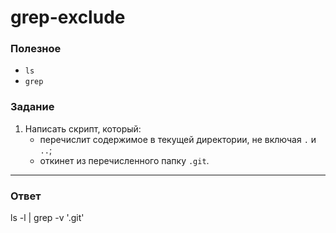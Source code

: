 # grep-exclude

### Полезное

- `ls`
- `grep`

### Задание

1. Написать скрипт, который:
   - перечислит содержимое в текущей директории, не включая `.` и `..`;
   - откинет из перечисленного папку `.git`.

---

### Ответ

 ls -l | grep -v '.git'